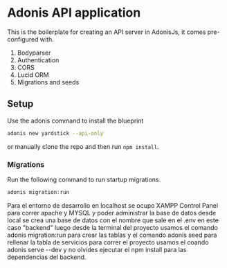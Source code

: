 # Adonis API application

This is the boilerplate for creating an API server in AdonisJs, it comes pre-configured with.

1. Bodyparser
2. Authentication
3. CORS
4. Lucid ORM
5. Migrations and seeds

## Setup

Use the adonis command to install the blueprint

```bash
adonis new yardstick --api-only
```

or manually clone the repo and then run `npm install`.


### Migrations

Run the following command to run startup migrations.

```js
adonis migration:run
```
Para el entorno de desarrollo en localhost se ocupo XAMPP Control Panel para correr apache y MYSQL y poder administrar la base de datos desde local 
se crea una base de datos con el nombre que sale en el .env en este caso "backend" luego desde la terminal del proyecto usamos el comando adonis migration:run para crear las tablas y el comando adonis seed para rellenar la tabla de servicios para correr el proyecto usamos el coando adonis serve --dev y no olvides ejecutar el npm install para las dependencias del backend.
